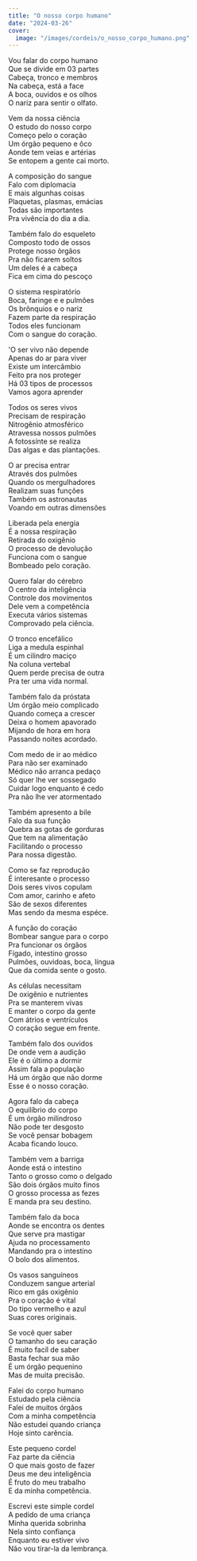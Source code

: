 ```yaml
---
title: "O nosso corpo humano"
date: "2024-03-26"
cover:
  image: "/images/cordeis/o_nosso_corpo_humano.png"
---
```


Vou falar do corpo humano  
Que se divide em 03 partes  
Cabeça, tronco e membros  
Na cabeça, está a face  
A boca, ouvidos e os olhos  
O nariz para sentir o olfato.  

Vem da nossa ciência  
O estudo do nosso corpo  
Começo pelo o coração  
Um órgão pequeno e ôco  
Aonde tem veias e artérias  
Se entopem a gente cai morto.  

A composição do sangue  
Falo com diplomacia  
E mais algunhas coisas  
Plaquetas, plasmas, emácias  
Todas são importantes  
Pra vivência do dia a dia.  

Também falo do esqueleto  
Composto todo de ossos  
Protege nosso òrgãos  
Pra não ficarem soltos  
Um deles é a cabeça  
Fica em cima do pescoço  

<!-- pagebreak -->

O sistema respiratório  
Boca, faringe e e pulmôes  
Os brônquios e o nariz  
Fazem parte da respiração  
Todos eles funcionam  
Com o sangue do coração.  

'O ser vivo não depende  
Apenas do ar para viver  
Existe um intercâmbio  
Feito pra nos proteger  
Há 03 tipos de processos  
Vamos agora aprender  

Todos os seres vivos  
Precisam de respiração  
Nitrogênio atmosférico  
Atravessa nossos pulmões  
A fotossínte se realiza  
Das algas e das plantações.  

O ar precisa entrar  
Através dos pulmões  
Quando os mergulhadores  
Realizam suas funções  
Também os astronautas  
Voando em outras dimensões  

Liberada pela energia  
É a nossa respiração  
Retirada do oxigênio  
O processo de devolução  
Funciona com o sangue  
Bombeado pelo coração.  

<!-- pagebreak -->

Quero falar do cérebro  
O centro da inteligência  
Controle dos movimentos  
Dele vem a competência  
Executa vários sistemas  
Comprovado pela ciência.  

O tronco encefálico  
Liga a medula espinhal  
É um cilindro maciço  
Na coluna vertebal  
Quem perde precisa de outra  
Pra ter uma vida normal.  

Também falo da próstata  
Um órgão meio complicado  
Quando começa a crescer  
Deixa o homem apavorado  
Mijando de hora em hora  
Passando noites acordado.  

Com medo de ir ao médico  
Para não ser examinado  
Médico não arranca pedaço  
Só quer lhe ver sossegado  
Cuidar logo enquanto é cedo  
Pra não lhe ver atormentado  

<!-- pagebreak -->

Também apresento a bile  
Falo da sua função  
Quebra as gotas de gorduras  
Que tem na alimentação  
Facilitando o processo  
Para nossa digestão.  

Como se faz reprodução  
É interesante o processo  
Dois seres vivos copulam  
Com amor, carinho e afeto  
São de sexos diferentes  
Mas sendo da mesma espéce.  

A função do coração  
Bombear sangue para o corpo  
Pra funcionar os órgãos  
Fígado, intestino grosso  
Pulmões, ouvidoas, boca, língua  
Que da comida sente o gosto.  

As células necessitam  
De oxigênio e nutrientes  
Pra se manterem vivas  
E manter o corpo da gente  
Com átrios e ventrículos  
O coração segue em frente.  

<!-- pagebreak -->

Também falo dos ouvidos  
De onde vem a audição  
Ele é o último a dormir  
Assim fala a população  
Há um órgão que não dorme  
Esse é o nosso coração.  

Agora falo da cabeça  
O equilíbrio do corpo  
É um órgão milindroso  
Não pode ter desgosto  
Se você pensar bobagem  
Acaba ficando louco.  

Também vem a barriga  
Aonde está o intestino  
Tanto o grosso como o delgado  
São dois órgãos muito finos  
O grosso processa as fezes  
E manda pra seu destino.  

Também falo da boca  
Aonde se encontra os dentes  
Que serve pra mastigar  
Ajuda no processamento  
Mandando pra o intestino  
O bolo dos alimentos.  

<!-- pagebreak -->

Os vasos sanguíneos  
Conduzem sangue arterial  
Rico em gás oxigênio  
Pra o coração é vital  
Do tipo vermelho e azul  
Suas cores originais.  

Se você quer saber  
O tamanho do seu caração  
É muito facíl de saber  
Basta fechar sua mão  
É um órgão pequenino  
Mas de muita precisão.  

Falei do corpo humano  
Estudado pela ciência  
Falei de muitos órgãos  
Com a minha competência  
Não estudei quando criança  
Hoje sinto carência.  

Este pequeno cordel  
Faz parte da ciência  
O que mais gosto de fazer  
Deus me deu inteligência  
É fruto do meu trabalho  
E da minha competência.  

Escrevi este simple cordel  
A pedido de uma criança  
Minha querida sobrinha  
Nela sinto confiança  
Enquanto eu estiver vivo  
Não vou tirar-la da lembrança.
